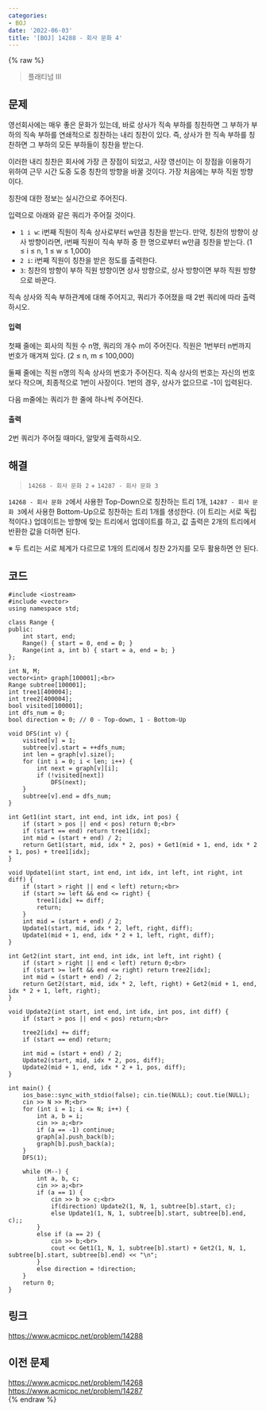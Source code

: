 ```yaml
---
categories:
- BOJ
date: '2022-06-03'
title: '[BOJ] 14288 - 회사 문화 4'
---
```


{% raw %}
> 플래티넘 III<br>

## 문제
영선회사에는 매우 좋은 문화가 있는데, 바로 상사가 직속 부하를 칭찬하면 그 부하가 부하의 직속 부하를 연쇄적으로 칭찬하는 내리 칭찬이 있다. 즉, 상사가 한 직속 부하를 칭찬하면 그 부하의 모든 부하들이 칭찬을 받는다.

이러한 내리 칭찬은 회사에 가장 큰 장점이 되었고, 사장 영선이는 이 장점을 이용하기 위하여 근무 시간 도중 도중 칭찬의 방향을 바꿀 것이다. 가장 처음에는 부하 직원 방향이다.

칭찬에 대한 정보는 실시간으로 주어진다.

입력으로 아래와 같은 쿼리가 주어질 것이다.

-   `1 i w`: i번째 직원이 직속 상사로부터 w만큼 칭찬을 받는다. 만약, 칭찬의 방향이 상사 방향이라면, i번째 직원이 직속 부하 중 한 명으로부터 w만큼 칭찬을 받는다. (1 ≤ i ≤ n, 1 ≤ w ≤ 1,000)
-   `2 i`: i번째 직원이 칭찬을 받은 정도를 출력한다.
-   `3`: 칭찬의 방향이 부하 직원 방향이면 상사 방향으로, 상사 방향이면 부하 직원 방향으로 바꾼다.

직속 상사와 직속 부하관계에 대해 주어지고, 쿼리가 주어졌을 때 2번 쿼리에 따라 출력하시오.

#### 입력
첫째 줄에는 회사의 직원 수 n명, 쿼리의 개수 m이 주어진다. 직원은 1번부터 n번까지 번호가 매겨져 있다. (2 ≤ n, m ≤ 100,000)

둘째 줄에는 직원 n명의 직속 상사의 번호가 주어진다. 직속 상사의 번호는 자신의 번호보다 작으며, 최종적으로 1번이 사장이다. 1번의 경우, 상사가 없으므로 -1이 입력된다.

다음 m줄에는 쿼리가 한 줄에 하나씩 주어진다.

#### 출력
2번 쿼리가 주어질 때마다, 알맞게 출력하시오.

## 해결
> `14268 - 회사 문화 2` + `14287 - 회사 문화 3`<br>

`14268 - 회사 문화 2`에서 사용한 Top-Down으로 칭찬하는 트리 1개, `14287 - 회사 문화 3`에서 사용한 Bottom-Up으로 칭찬하는 트리 1개를 생성한다. (이 트리는 서로 독립적이다.) 업데이트는 방향에 맞는 트리에서 업데이트를 하고, 값 출력은 2개의 트리에서 반환한 값을 더하면 된다.

※ 두 트리는 서로 체계가 다르므로 1개의 트리에서 칭찬 2가지를 모두 활용하면 안 된다.

## 코드
```
#include <iostream>
#include <vector>
using namespace std;

class Range {
public:
	int start, end;
	Range() { start = 0, end = 0; }
	Range(int a, int b) { start = a, end = b; }
};

int N, M;
vector<int> graph[100001];<br>
Range subtree[100001];
int tree1[400004];
int tree2[400004];
bool visited[100001];
int dfs_num = 0;
bool direction = 0; // 0 - Top-down, 1 - Bottom-Up

void DFS(int v) {
	visited[v] = 1;
	subtree[v].start = ++dfs_num;
	int len = graph[v].size();
	for (int i = 0; i < len; i++) {
		int next = graph[v][i];
		if (!visited[next])
			DFS(next);
	}
	subtree[v].end = dfs_num;
}

int Get1(int start, int end, int idx, int pos) {
	if (start > pos || end < pos) return 0;<br>
	if (start == end) return tree1[idx];
	int mid = (start + end) / 2;
	return Get1(start, mid, idx * 2, pos) + Get1(mid + 1, end, idx * 2 + 1, pos) + tree1[idx];
}

void Update1(int start, int end, int idx, int left, int right, int diff) {
	if (start > right || end < left) return;<br>
	if (start >= left && end <= right) {
		tree1[idx] += diff;
		return;
	}
	int mid = (start + end) / 2;
	Update1(start, mid, idx * 2, left, right, diff);
	Update1(mid + 1, end, idx * 2 + 1, left, right, diff);
}

int Get2(int start, int end, int idx, int left, int right) {
	if (start > right || end < left) return 0;<br>
	if (start >= left && end <= right) return tree2[idx];
	int mid = (start + end) / 2;
	return Get2(start, mid, idx * 2, left, right) + Get2(mid + 1, end, idx * 2 + 1, left, right);
}

void Update2(int start, int end, int idx, int pos, int diff) {
	if (start > pos || end < pos) return;<br>

	tree2[idx] += diff;
	if (start == end) return;

	int mid = (start + end) / 2;
	Update2(start, mid, idx * 2, pos, diff);
	Update2(mid + 1, end, idx * 2 + 1, pos, diff);
}

int main() {
	ios_base::sync_with_stdio(false); cin.tie(NULL); cout.tie(NULL);
	cin >> N >> M;<br>
	for (int i = 1; i <= N; i++) {
		int a, b = i;
		cin >> a;<br>
		if (a == -1) continue;
		graph[a].push_back(b);
		graph[b].push_back(a);
	}
	DFS(1);

	while (M--) {
		int a, b, c;
		cin >> a;<br>
		if (a == 1) {
			cin >> b >> c;<br>
			if(direction) Update2(1, N, 1, subtree[b].start, c);
			else Update1(1, N, 1, subtree[b].start, subtree[b].end, c);;
		}
		else if (a == 2) {
			cin >> b;<br>
			cout << Get1(1, N, 1, subtree[b].start) + Get2(1, N, 1, subtree[b].start, subtree[b].end) << "\n";
		}
		else direction = !direction;
	}
	return 0;
}
```

## 링크
https://www.acmicpc.net/problem/14288<br>

## 이전 문제
https://www.acmicpc.net/problem/14268<br>
https://www.acmicpc.net/problem/14287<br>
{% endraw %}